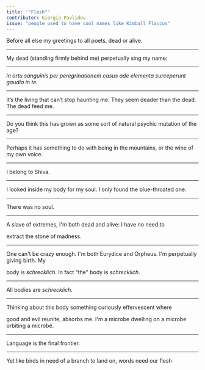 ```yaml
---
title: '"Flesh"'
contributor: Giorgia Pavlidou
issue: "people used to have cool names like Kimball Flaccus"
---
```


Before all else my greetings to all poets, dead or alive.

---

My dead (standing firmly behind me) perpetually sing my name:

---

*in ortu sanguinis per peregrinationem casus ade elementa
surceperunt gaudia in te*.

---

It’s the living that can’t stop haunting me. They seem deader
than the dead. The dead feed me.

---

Do you think this has grown as some sort of natural psychic
mutation of the age?

---

Perhaps it has something to do with being in the mountains, or
the wine of my own voice.

---

I belong to Shiva.

---

I looked inside my body for my soul. I only found the
blue-throated one.

---

There was no soul.

---

A slave of extremes, I'm both dead and alive: I have no need to

extract the stone of madness.

---

One can't be crazy enough. I'm both Eurydice and Orpheus. I'm
perpetually giving birth. My 

body is *schrecklich*. In fact "the" body is *schrecklich*.

---

All bodies are *schrecklich*.

---

Thinking about this body something curiously effervescent where

good and evil reunite, absorbs me. I'm a microbe dwelling on a
microbe orbiting a microbe.

---

Language is the final frontier.

---

Yet like birds in need of a branch to land on, words need our
flesh

